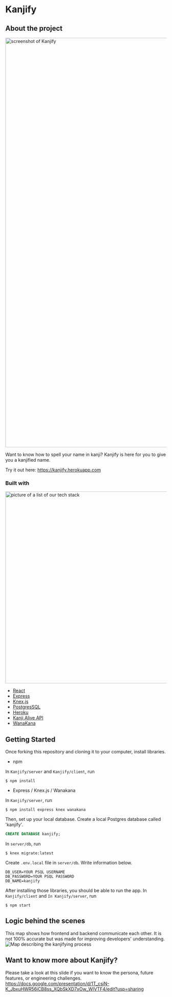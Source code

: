 # Kanjify
## About the project
<img width="1280" alt="screenshot of Kanjify" src="https://user-images.githubusercontent.com/90857923/183323486-118d6e93-6000-4c69-9623-94d48353ec9b.png">

Want to know how to spell your name in kanji? 
Kanjify is here for you to give you a kanjified name.

Try it out here: https://kanjify.herokuapp.com

### Built with
<img width="600" alt="picture of a list of our tech stack" src="https://user-images.githubusercontent.com/90857923/183324714-d879dacd-4638-44aa-9868-316cdf52eea4.png">

* [React](https://reactjs.org/)
* [Express](https://expressjs.com/)
* [Knex.js](http://knexjs.org/)
* [PostgresSQL](https://www.postgresql.org/)
* [Heroku](https://www.heroku.com/)
* [Kanji Alive API](https://app.kanjialive.com/api/docs)
* [WanaKana](https://github.com/WaniKani/WanaKana)

## Getting Started
Once forking this repository and cloning it to your computer, install libraries.
- npm

In `Kanjify/server` and `Kanjify/client`, run
```shell
$ npm install
```

- Express / Knex.js / Wanakana

In `Kanjify/server`, run
```shell
$ npm install express knex wanakana
```

Then, set up your local database.
Create a local Postgres database called 'kanjify'.
```SQL
CREATE DATABASE kanjify;
```
In `server/db`, run
```shell
$ knex migrate:latest
```
Create `.env.local` file in `server/db`. Write information below.

```
DB_USER=YOUR PSQL USERNAME
DB_PASSWORD=YOUR PSQL PASSWORD
DB_NAME=kanjify
```

After installing those libraries, you should be able to run the app.
In `Kanjify/client` and `In Kanjify/server`, run
```shell
$ npm start
```

## Logic behind the scenes
This map shows how frontend and backend communicate each other. It is not 100% accurate but was made for improving developers' understanding.
![Map describing the kanjifying process](https://user-images.githubusercontent.com/90857923/183230404-e9eddeee-a914-4942-aa78-20e942b9e792.png)

## Want to know more about Kanjify?
Please take a look at this slide if you want to know the persona, future features, or engineering challenges.
https://docs.google.com/presentation/d/1T_csjN-K_JbxuHWR56iCB8ss_XQbSkXD7xOw_WlVTF4/edit?usp=sharing
